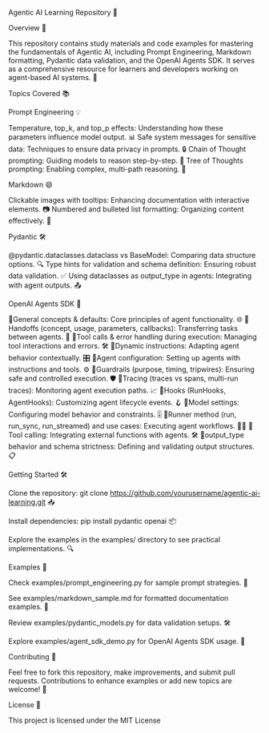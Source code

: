 Agentic AI Learning Repository 🎉

Overview 🚀

This repository contains study materials and code examples for mastering the fundamentals of Agentic AI, including Prompt Engineering, Markdown formatting, Pydantic data validation, and the OpenAI Agents SDK. It serves as a comprehensive resource for learners and developers working on agent-based AI systems. 🌟

Topics Covered 📚

Prompt Engineering 💡

Temperature, top_k, and top_p effects: Understanding how these parameters influence model output. 📊
Safe system messages for sensitive data: Techniques to ensure data privacy in prompts. 🔒
Chain of Thought prompting: Guiding models to reason step-by-step. 🤔
Tree of Thoughts prompting: Enabling complex, multi-path reasoning. 🌳


Markdown 😄

Clickable images with tooltips: Enhancing documentation with interactive elements. 📷
Numbered and bulleted list formatting: Organizing content effectively. 📝


Pydantic 🛠️

@pydantic.dataclasses.dataclass vs BaseModel: Comparing data structure options. 🔍
Type hints for validation and schema definition: Ensuring robust data validation. ✅
Using dataclasses as output_type in agents: Integrating with agent outputs. 📤


OpenAI Agents SDK 🤖

🚀General concepts & defaults: Core principles of agent functionality. 🌐
🚀Handoffs (concept, usage, parameters, callbacks): Transferring tasks between agents. 🔄
🚀Tool calls & error handling during execution: Managing tool interactions and errors. 🛠️
🚀Dynamic instructions: Adapting agent behavior contextually. 🎛️
🚀Agent configuration: Setting up agents with instructions and tools. ⚙️
🚀Guardrails (purpose, timing, tripwires): Ensuring safe and controlled execution. 🛡️
🚀Tracing (traces vs spans, multi-run traces): Monitoring agent execution paths. 📈
🚀Hooks (RunHooks, AgentHooks): Customizing agent lifecycle events. 🪝
🚀Model settings: Configuring model behavior and constraints. 🎚️
🚀Runner method (run, run_sync, run_streamed) and use cases: Executing agent workflows. 🏃‍♂️
🚀Tool calling: Integrating external functions with agents. 🛠️
🚀output_type behavior and schema strictness: Defining and validating output structures. 📋

Getting Started 🛠️





Clone the repository: git clone https://github.com/yourusername/agentic-ai-learning.git 📥



Install dependencies: pip install pydantic openai 📦



Explore the examples in the examples/ directory to see practical implementations. 🔍

Examples 🌟





Check examples/prompt_engineering.py for sample prompt strategies. 📝



See examples/markdown_sample.md for formatted documentation examples. 📑



Review examples/pydantic_models.py for data validation setups. 🛠️



Explore examples/agent_sdk_demo.py for OpenAI Agents SDK usage. 🤖

Contributing 🌱

Feel free to fork this repository, make improvements, and submit pull requests. Contributions to enhance examples or add new topics are welcome! 🙌

License 📜

This project is licensed under the MIT License